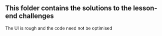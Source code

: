 ## This folder contains the solutions to the lesson-end challenges
The UI is rough and the code need not be optimised
